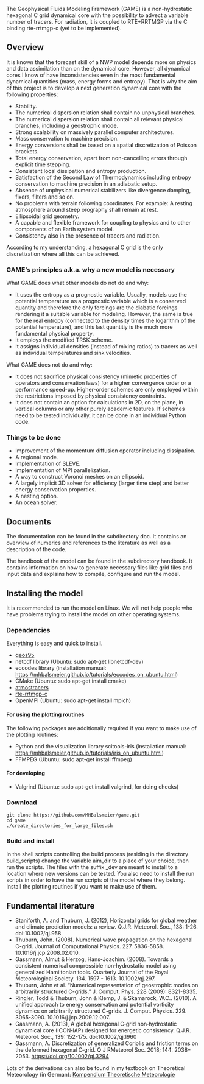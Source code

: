 The Geophysical Fluids Modeling Framework (GAME) is a non-hydrostatic hexagonal C grid dynamical core with the possibility to advect a variable number of tracers. For radiation, it is coupled to RTE+RRTMGP via the C binding rte-rrtmgp-c (yet to be implemented).

## Overview

It is known that the forecast skill of a NWP model depends more on physics and data assimilation than on the dynamical core. However, all dynamical cores I know of have inconsistencies even in the most fundamental dynamical quantities (mass, energy forms and entropy). That is why the aim of this project is to develop a next generation dynamical core with the following properties:

* Stability.
* The numerical dispersion relation shall contain no unphysical branches.
* The numerical dispersion relation shall contain all relevant physical branches, including a geostrophic mode.
* Strong scalability on massively parallel computer architectures.
* Mass conservation to machine precision.
* Energy conversions shall be based on a spatial discretization of Poisson brackets.
* Total energy conservation, apart from non-cancelling errors through explicit time stepping.
* Consistent local dissipation and entropy production.
* Satisfaction of the Second Law of Thermodynamics including entropy conservation to machine precision in an adiabatic setup.
* Absence of unphysical numerical stabilizers like divergence damping, fixers, filters and so on.
* No problems with terrain following coordinates. For example: A resting atmosphere around steep orography shall remain at rest.
* Ellipsoidal grid geometry.
* A capable and flexible framework for coupling to physics and to other components of an Earth system model.
* Consistency also in the presence of tracers and radiation.

According to my understanding, a hexagonal C grid is the only discretization where all this can be achieved.

### GAME's principles a.k.a. why a new model is necessary

What GAME does what other models do not do and why:

* It uses the entropy as a prognostic variable. Usually, models use the potential temperature as a prognostic variable which is a conserved quantity and therefore the only forcings are the diabatic forcings rendering it a suitable variable for modeling. However, the same is true for the real entropy (connected to the density times the logarithm of the potential temperature), and this last quantitiy is the much more fundamental physical property.
* It employs the modified TRSK scheme.
* It assigns individual densities (instead of mixing ratios) to tracers as well as individual temperatures and sink velocities.

What GAME does not do and why:

* It does not sacrifice physical consistency (mimetic properties of operators and conservation laws) for a higher convergence order or a performance speed-up. Higher-order schemes are only employed within the restrictions imposed by physical consistency contraints.
* It does not contain an option for calculations in 2D, on the plane, in vertical columns or any other purely academic features. If schemes need to be tested individually, it can be done in an individual Python code.

### Things to be done

* Improvement of the momentum diffusion operator including dissipation.
* A regional mode.
* Implementation of SLEVE.
* Implementation of MPI parallelization.
* A way to construct Voronoi meshes on an ellipsoid.
* A largely implicit 3D solver for efficiency (larger time step) and better energy conservation properties.
* A nesting option.
* An ocean solver.

## Documents

The documentation can be found in the subdirectory doc. It contains an overview of numerics and references to the literature as well as a description of the code.

The handbook of the model can be found in the subdirectory handbook. It contains information on how to generate necessary files like grid files and input data and explains how to compile, configure and run the model.

## Installing the model

It is recommended to run the model on Linux. We will not help people who have problems trying to install the model on other operating systems.

### Dependencies

Everything is easy and quick to install.

* [geos95](https://github.com/MHBalsmeier/geos95)
* netcdf library (Ubuntu: sudo apt-get libnetcdf-dev)
* eccodes library (installation manual: https://mhbalsmeier.github.io/tutorials/eccodes_on_ubuntu.html)
* CMake (Ubuntu: sudo apt-get install cmake)
* [atmostracers](https://github.com/MHBalsmeier/atmostracers)
* [rte-rrtmgp-c](https://github.com/MHBalsmeier/rte-rrtmgp-c)
* OpenMPI (Ubuntu: sudo apt-get install mpich)

#### For using the plotting routines

The following packages are additionally required if you want to make use of the plotting routines:

* Python and the visualization library scitools-iris (installation manual: https://mhbalsmeier.github.io/tutorials/iris_on_ubuntu.html)
* FFMPEG (Ubuntu: sudo apt-get install ffmpeg)

#### For developing

* Valgrind (Ubuntu: sudo apt-get install valgrind, for doing checks)

### Download

	git clone https://github.com/MHBalsmeier/game.git
	cd game
	./create_directories_for_large_files.sh

### Build and install

In the shell scripts controlling the build process (residing in the directory build\_scripts) change the variable aim\_dir to a place of your choice, then run the scripts. The files with the suffix \_dev are meant to install to a location where new versions can be tested. You also need to install the run scripts in order to have the run scripts of the model where they belong. Install the plotting routines if you want to make use of them.

## Fundamental literature

* Staniforth, A. and Thuburn, J. (2012), Horizontal grids for global weather and climate prediction models: a review. Q.J.R. Meteorol. Soc., 138: 1-26. doi:10.1002/qj.958
* Thuburn, John. (2008). Numerical wave propagation on the hexagonal C-grid. Journal of Computational Physics. 227. 5836-5858. 10.1016/j.jcp.2008.02.010. 
* Gassmann, Almut & Herzog, Hans-Joachim. (2008). Towards a consistent numerical compressible non‐hydrostatic model using generalized Hamiltonian tools. Quarterly Journal of the Royal Meteorological Society. 134. 1597 - 1613. 10.1002/qj.297.
* Thuburn, John et al. “Numerical representation of geostrophic modes on arbitrarily structured C-grids.” J. Comput. Phys. 228 (2009): 8321-8335.
* Ringler, Todd & Thuburn, John & Klemp, J. & Skamarock, W.C.. (2010). A unified approach to energy conservation and potential vorticity dynamics on arbitrarily structured C-grids. J. Comput. Physics. 229. 3065-3090. 10.1016/j.jcp.2009.12.007.
* Gassmann, A. (2013), A global hexagonal C‐grid non‐hydrostatic dynamical core (ICON‐IAP) designed for energetic consistency. Q.J.R. Meteorol. Soc., 139: 152-175. doi:10.1002/qj.1960
* Gassmann, A. Discretization of generalized Coriolis and friction terms on the deformed hexagonal C‐grid. Q J RMeteorol Soc. 2018; 144: 2038– 2053. https://doi.org/10.1002/qj.3294

Lots of the derivations can also be found in my textbook on Theoretical Meteorology (in German): [Kompendium Theoretische Meteorologie](https://raw.githubusercontent.com/MHBalsmeier/kompendium/master/kompendium.pdf)



